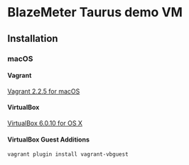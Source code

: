 # BlazeMeter Taurus demo VM

## Installation

### macOS

#### Vagrant

[Vagrant 2.2.5 for macOS](https://releases.hashicorp.com/vagrant/2.2.5/vagrant_2.2.5_x86_64.dmg)

#### VirtualBox

[VirtualBox 6.0.10 for OS X](https://download.virtualbox.org/virtualbox/6.0.10/VirtualBox-6.0.10-132072-OSX.dmg)

#### VirtualBox Guest Additions

```bash
vagrant plugin install vagrant-vbguest
```

